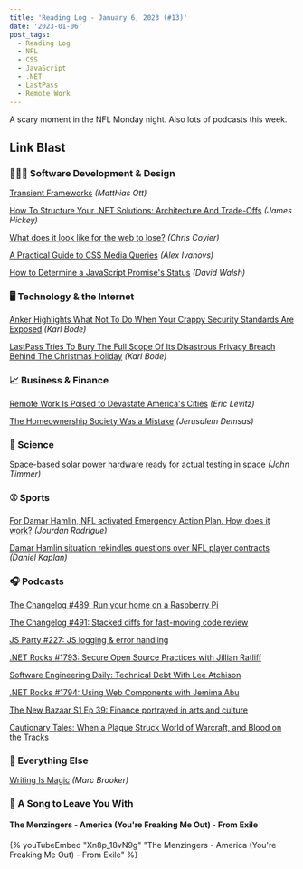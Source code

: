 ```yaml
---
title: 'Reading Log - January 6, 2023 (#13)'
date: '2023-01-06'
post_tags:
  - Reading Log
  - NFL
  - CSS
  - JavaScript
  - .NET
  - LastPass
  - Remote Work
---
```


A scary moment in the NFL Monday night. Also lots of podcasts this week.
<!-- excerpt -->

## Link Blast

### 👨🏼‍💻 Software Development & Design

[Transient Frameworks](https://matthiasott.com/notes/transient-frameworks) *(Matthias Ott)*

[How To Structure Your .NET Solutions: Architecture And Trade-Offs](https://www.jamesmichaelhickey.com/how-to-structure-your-dot-net-solutions-design-and-trade-offs/?utm_source=csharpdigest&utm_medium&utm_campaign=1462) *(James Hickey)*

[What does it look like for the web to lose?](https://chriscoyier.net/2023/01/04/what-does-it-look-like-for-the-web-to-lose/) *(Chris Coyier)*

[A Practical Guide to CSS Media Queries](https://stackdiary.com/css-media-queries/) *(Alex Ivanovs)*

[How to Determine a JavaScript Promise's Status](https://davidwalsh.name/get-promise-status) *(David Walsh)*

### 🖥 Technology & the Internet

[Anker Highlights What Not To Do When Your Crappy Security Standards Are Exposed](https://www.techdirt.com/2022/12/21/anker-highlights-what-not-to-do-when-your-crappy-security-standards-are-exposed/) *(Karl Bode)*

[LastPass Tries To Bury The Full Scope Of Its Disastrous Privacy Breach Behind The Christmas Holiday](https://www.techdirt.com/2022/12/28/lastpass-tries-to-bury-the-full-scope-of-its-disastrous-privacy-breach-behind-the-christmas-holiday/) *(Karl Bode)*

### 📈 Business & Finance

[Remote Work Is Poised to Devastate America's Cities](https://nymag.com/intelligencer/2022/12/remote-work-is-poised-to-devastate-americas-cities.html) *(Eric Levitz)*

[The Homeownership Society Was a Mistake](https://www.theatlantic.com/newsletters/archive/2022/12/homeownership-real-estate-investment-renting/672511/) *(Jerusalem Demsas)*

### 🔬 Science

[Space-based solar power hardware ready for actual testing in space](https://arstechnica.com/science/2023/01/headed-to-space-today-test-hardware-for-a-solar-power-plant/) *(John Timmer)*

### ⚾ Sports

[For Damar Hamlin, NFL activated Emergency Action Plan. How does it work?](https://theathletic.com/4055531/2023/01/04/damar-hamlin-nfl-emergency-plan/) *(Jourdan Rodrigue)*

[Damar Hamlin situation rekindles questions over NFL player contracts](https://theathletic.com/4062586/2023/01/06/damar-hamlin-nfl-contracts-benefits/) *(Daniel Kaplan)*

### 🎧 Podcasts

[The Changelog #489: Run your home on a Raspberry Pi](https://changelog.com/podcast/489)

[The Changelog #491: Stacked diffs for fast-moving code review](https://changelog.com/podcast/491)

[JS Party #227: JS logging & error handling](https://changelog.com/jsparty/227)

[.NET Rocks #1793: Secure Open Source Practices with Jillian Ratliff](https://www.dotnetrocks.com/details/1793)

[Software Engineering Daily: Technical Debt With Lee Atchison](https://softwareengineeringdaily.com/2022/05/18/technical-debt-with-lee-atchison/)

[.NET Rocks #1794: Using Web Components with Jemima Abu](https://www.dotnetrocks.com/details/1794)

[The New Bazaar S1 Ep 39: Finance portrayed in arts and culture](https://shows.acast.com/the-new-bazaar/episodes/finance-portrayed-in-arts-and-culture)

[Cautionary Tales: When a Plague Struck World of Warcraft, and Blood on the Tracks](https://timharford.com/2023/01/cautionary-tales-double-header-when-a-plague-struck-world-of-warcraft-and-blood-on-the-tracks/)

### 🎒 Everything Else

[Writing Is Magic](https://brooker.co.za/blog/2022/11/08/writing.html) *(Marc Brooker)*

### 🎵 A Song to Leave You With

#### The Menzingers - America (You're Freaking Me Out) - From Exile

{% youTubeEmbed "Xn8p_18vN9g" "The Menzingers - America (You're Freaking Me Out) - From Exile" %}